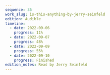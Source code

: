 ```yaml
---
sequence: 35
work_slug: is-this-anything-by-jerry-seinfeld
edition: Audible
timeline:
  - date: 2022-09-06
    progress: 11%
  - date: 2022-09-07
    progress: 48%
  - date: 2022-09-09
    progress: 55%
  - date: 2022-09-10
    progress: Finished
edition_notes: Read by Jerry Seinfeld
---
```

